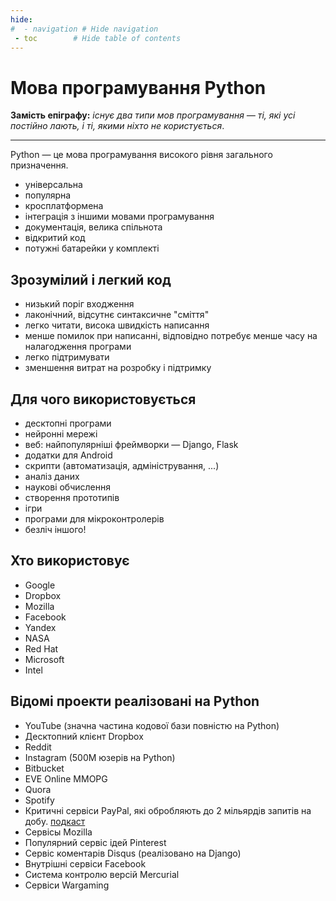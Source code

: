 ```yaml
---
hide:
#  - navigation # Hide navigation
 - toc        # Hide table of contents
---
```


# Мова програмування Python

**Замість епіграфу:** *існує два типи мов програмування — ті, які усі постійно лають, і ті, якими ніхто не користується*.

-----
Python — це мова програмування високого рівня загального призначення.

- універсальна
- популярна
- кросплатформена
- інтеграція з іншими мовами програмування
- документація, велика спільнота
- відкритий код
- потужні батарейки у комплекті

## Зрозумілий і легкий код

- низький поріг входження
- лаконічний, відсутнє синтаксичне "сміття"
- легко читати, висока швидкість написання
- менше помилок при написанні, відповідно потребує менше часу на налагодження програми
- легко підтримувати
- зменшення витрат на розробку і підтримку

## Для чого використовується
- десктопні програми
- нейронні мережі
- веб: найпопулярніші фреймворки — Django, Flask
- додатки для Android
- скрипти (автоматизація, адміністрування, ...)
- аналіз даних
- наукові обчислення
- створення прототипів
- ігри
- програми для мікроконтролерів
- безліч іншого!

## Хто використовує
- Google
- Dropbox
- Mozilla
- Facebook
- Yandex
- NASA
- Red Hat
- Microsoft
- Intel

## Відомі проекти реалізовані на Python
- YouTube (значна частина кодової бази повністю на Python)
- Десктопний клієнт Dropbox
- Reddit
- Instagram (500M юзерів на Python)
- Bitbucket
- EVE Online MMOPG
- Quora
- Spotify
- Критичні сервіси PayPal, які обробляють до 2 мільярдів запитів на добу. [подкаст](https://talkpython.fm/episodes/show/54/enterprise-software-with-python)
- Сервісы Mozilla
- Популярний сервіс ідей Pinterest
- Сервіс коментарів Disqus (реалізовано на Django)
- Внутрішні сервіси Facebook
- Система контролю версій Mercurial
- Сервіси Wargaming

<!-- ## Посилання

- [Документація Python 3](https://docs.python.org/3/)
- [Довідник Python](https://docs.python.org/3/reference/index.html)
- [PEP 8 — Style Guide for Python Code](https://www.python.org/dev/peps/pep-0008/)
- [PyPI - the Python Package Index](https://pypi.org/) 
 -->
